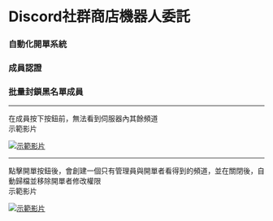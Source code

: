 # Discord社群商店機器人委託
### 自動化開單系統
### 成員認證
### 批量封鎖黑名單成員

------------

在成員按下按鈕前，無法看到伺服器內其餘頻道
<br>
示範影片
<br>

[![示範影片](https://user-images.githubusercontent.com/114442425/193386110-d7a2607d-fae8-4a9f-934f-1a25a034e522.jpg)](https://www.youtube.com/watch?v=ld0O8dQmek8&list=PL1rJWUszYaFdqIL5U3sKecRRr-0a-iBfr&index=1)

------------

點擊開單按鈕後，會創建一個只有管理員與開單者看得到的頻道，並在關閉後，自動歸檔並移除開單者修改權限
<br>
示範影片
<br>

[![示範影片](https://user-images.githubusercontent.com/114442425/193386113-aa81e658-435d-4e19-83a2-0fc831b32f1f.jpg)](https://www.youtube.com/watch?v=zM74L_3Iyis&list=PL1rJWUszYaFdqIL5U3sKecRRr-0a-iBfr&index=2)
